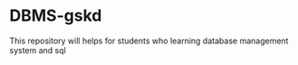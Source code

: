 # DBMS-gskd
This repository will helps for students who learning database management system and sql
